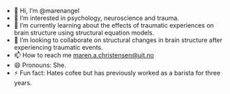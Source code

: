 - 👋 Hi, I’m @marenangel
- 👀 I’m interested in psychology, neuroscience and trauma.
- 🌱 I’m currently learning about the effects of traumatic experiences on brain structure using structural equation models.
- 💞️ I’m looking to collaborate on structural changes in brain structure after experiencing traumatic events. 
- 📫 How to reach me maren.a.christensen@uit.no
- 😄 Pronouns: She.
- ⚡ Fun fact: Hates cofee but has previously worked as a barista for three years.

<!---
marenangel/marenangel is a ✨ special ✨ repository because its `README.md` (this file) appears on your GitHub profile.
You can click the Preview link to take a look at your changes.
--->

